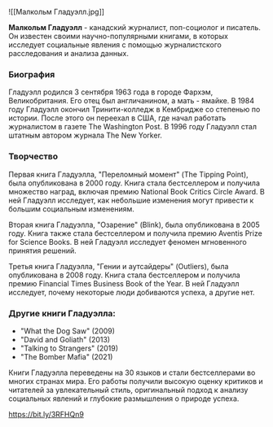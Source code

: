 ![[Малкольм Гладуэлл.jpg]]

**Малкольм Гладуэлл** - канадский журналист, поп-социолог и писатель. Он известен своими научно-популярными книгами, в которых исследует социальные явления с помощью журналистского расследования и анализа данных.

### **Биография**

Гладуэлл родился 3 сентября 1963 года в городе Фархэм, Великобритания. Его отец был англичанином, а мать - ямайке. В 1984 году Гладуэлл окончил Тринити-колледж в Кембридже со степенью по истории. После этого он переехал в США, где начал работать журналистом в газете The Washington Post. В 1996 году Гладуэлл стал штатным автором журнала The New Yorker.

### **Творчество**

Первая книга Гладуэлла, "Переломный момент" (The Tipping Point), была опубликована в 2000 году. Книга стала бестселлером и получила множество наград, включая премию National Book Critics Circle Award. В ней Гладуэлл исследует, как небольшие изменения могут привести к большим социальным изменениям.

Вторая книга Гладуэлла, "Озарение" (Blink), была опубликована в 2005 году. Книга также стала бестселлером и получила премию Aventis Prize for Science Books. В ней Гладуэлл исследует феномен мгновенного принятия решений.

Третья книга Гладуэлла, "Гении и аутсайдеры" (Outliers), была опубликована в 2008 году. Книга стала бестселлером и получила премию Financial Times Business Book of the Year. В ней Гладуэлл исследует, почему некоторые люди добиваются успеха, а другие нет.

### Другие книги Гладуэлла:

- "What the Dog Saw" (2009)
- "David and Goliath" (2013)
- "Talking to Strangers" (2019)
- "The Bomber Mafia" (2021)

Книги Гладуэлла переведены на 30 языков и стали бестселлерами во многих странах мира. Его работы получили высокую оценку критиков и читателей за увлекательный стиль, оригинальный подход к анализу социальных явлений и глубокие размышления о природе успеха.

https://bit.ly/3RFHQn9